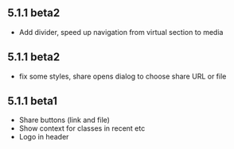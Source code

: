 ## 5.1.1 beta2
* Add divider, speed up navigation from virtual section to media
## 5.1.1 beta2
* fix some styles, share opens dialog to choose share URL or file


## 5.1.1 beta1
* Share buttons (link and file)
* Show context for classes in recent etc
* Logo in header